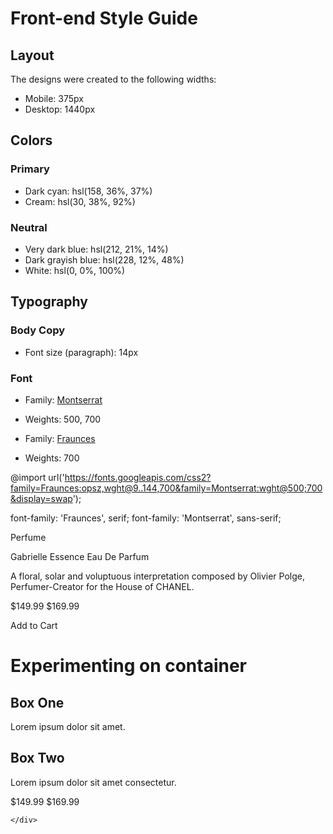 # Front-end Style Guide

## Layout

The designs were created to the following widths:

- Mobile: 375px
- Desktop: 1440px

## Colors

### Primary

- Dark cyan: hsl(158, 36%, 37%)
- Cream: hsl(30, 38%, 92%)

### Neutral

- Very dark blue: hsl(212, 21%, 14%)
- Dark grayish blue: hsl(228, 12%, 48%)
- White: hsl(0, 0%, 100%)

## Typography

### Body Copy

- Font size (paragraph): 14px

### Font

- Family: [Montserrat](https://fonts.google.com/specimen/Montserrat)
- Weights: 500, 700

- Family: [Fraunces](https://fonts.google.com/specimen/Fraunces)
- Weights: 700


@import url('https://fonts.googleapis.com/css2?family=Fraunces:opsz,wght@9..144,700&family=Montserrat:wght@500;700&display=swap');

font-family: 'Fraunces', serif;
font-family: 'Montserrat', sans-serif;


Perfume

Gabrielle Essence Eau De Parfum


A floral, solar and voluptuous interpretation composed by Olivier Polge, 
  Perfumer-Creator for the House of CHANEL.




  $149.99
  $169.99

 Add to Cart



<!DOCTYPE html>
<html lang="en">
<head>
    <meta charset="UTF-8">
    <meta name="viewport" content="width=device-width, initial-scale=1.0">
    <title>Quick flex</title>
    <link rel="icon" type="png" sizes="32x32" href="/Images/ME+logo.png">
    <link rel="stylesheet" href="one.css">
</head>
 <h1>Experimenting on container</h1>
<body>
<div id="container1">
    <div class="box1">
        <h2>Box One</h2>
        <p>Lorem ipsum dolor sit amet.</p>
    </div>
    <div class="box2">
        <h2>Box Two</h2>
        <p>Lorem ipsum dolor sit amet consectetur.</p>
        <span id="money">$149.99 <span id="oldPrice">$169.99</span></span>
        
    </div>
</div>

<!--<div class="container2">
    <div class="box3">
        <h2>Box Three</h2>
        <p>Lorem ipsum dolor sit amet.</p>
    </div>
    <div class="box4">
        <h2>Box Four</h2>
        <p>Lorem ipsum dolor sit amet consectetur adipisicing.</p>
    </div>
</div>-->

</body>
</html>


